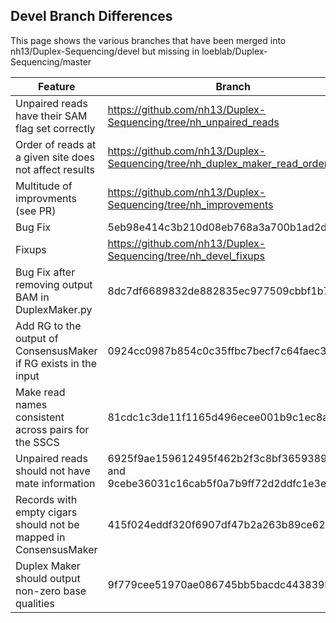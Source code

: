 ## Devel Branch Differences

This page shows the various branches that have been merged into nh13/Duplex-Sequencing/devel but missing in loeblab/Duplex-Sequencing/master

| Feature | Branch | Pull Request |
| -------- | ------ | ------------ |
| Unpaired reads have their SAM flag set correctly | https://github.com/nh13/Duplex-Sequencing/tree/nh_unpaired_reads | https://github.com/loeblab/Duplex-Sequencing/pull/37 |
| Order of reads at a given site does not affect results | https://github.com/nh13/Duplex-Sequencing/tree/nh_duplex_maker_read_order | https://github.com/loeblab/Duplex-Sequencing/pull/36 |
| Multitude of improvments (see PR) | https://github.com/nh13/Duplex-Sequencing/tree/nh_improvements | https://github.com/loeblab/Duplex-Sequencing/pull/35 |
| Bug Fix | 5eb98e414c3b210d08eb768a3a700b1ad2de8194 | Not submitted |
| Fixups | https://github.com/nh13/Duplex-Sequencing/tree/nh_devel_fixups | Not submitted |
| Bug Fix after removing output BAM in DuplexMaker.py | 8dc7df6689832de882835ec977509cbbf1b7ec35 | Not submitted |
| Add RG to the output of ConsensusMaker if RG exists in the input | 0924cc0987b854c0c35ffbc7becf7c64faec3d61 | Not submitted |
| Make read names consistent across pairs for the SSCS | 81cdc1c3de11f1165d496ecee001b9c1ec8ad8bf | Not submitted |
| Unpaired reads should not have mate information | 6925f9ae159612495f462b2f3c8bf3659389bc08 and 9cebe36031c16cab5f0a7b9ff72d2ddfc1e3ea0b | Not submitted |
| Records with empty cigars should not be mapped in ConsensusMaker | 415f024eddf320f6907df47b2a263b89ce62937f | Not submitted |
| Duplex Maker should output non-zero base qualities | 9f779cee51970ae086745bb5bacdc443839bfc01 | Not submitted |
